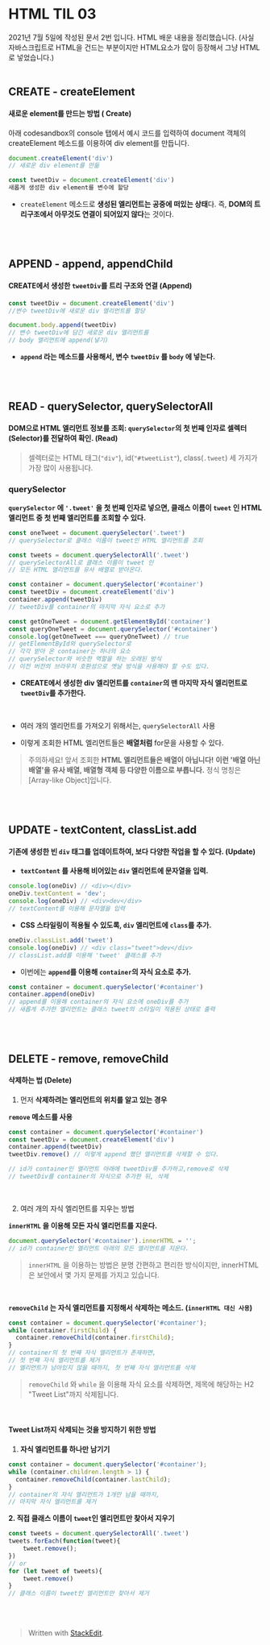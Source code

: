 ﻿# HTML TIL 03

2021년 7월 5일에 작성된 문서 2번 입니다.
HTML 배운 내용을 정리했습니다.
(사실 자바스크립트로 HTML을 건드는 부분이지만 HTML요소가 많이 등장해서 그냥 HTML로 넣었습니다.)
<br><br>
## CREATE - createElement

#### 새로운 element를 만드는 방법 ( Create)

아래 codesandbox의 console 탭에서 예시 코드를 입력하여 document 객체의 createElement 메소드를 이용하여 div element를 만듭니다.

```javascript
document.createElement('div')
// 새로운 div element를 만듦

const tweetDiv = document.createElement('div')
새롭게 생성한 div element를 변수에 할당
```

* `createElement` 메소드로 **생성된 엘리먼트는 공중에 떠있는 상태**다. 즉, **DOM의 트리구조에서 아무것도 연결이 되어있지 않다**는 것이다.

<br><br>
## APPEND - append, appendChild

#### CREATE에서 생성한 `tweetDiv`를 트리 구조와 연결 (Append)

```javascript
const tweetDiv = document.createElement('div')
//변수 tweetDiv에 새로운 div 엘리먼트를 할당

document.body.append(tweetDiv)
// 변수 tweetDiv에 담긴 새로운 div 엘리먼트를 
// body 엘리먼트에 append(넣기)
```
* **`append` 라는 메소드를 사용해서, 변수 `tweetDiv` 를 `body` 에 넣는다.**

<br><br>
## READ - querySelector, querySelectorAll

#### DOM으로 HTML 엘리먼트 정보를 조회: `querySelector`의 첫 번째 인자로 셀렉터(Selector)를 전달하여 확인. (Read)

>셀렉터로는 HTML 태그(`"div"`), id(`"#tweetList"`), class(`.tweet`) 세 가지가 가장 많이 사용됩니다.



### querySelector

**`querySelector` 에 `'.tweet'` 을 첫 번째 인자로 넣으면, 클래스 이름이 `tweet` 인 HTML 엘리먼트 중 첫 번째 엘리먼트를 조회할 수 있다.**

```javascript
const oneTweet = document.querySelector('.tweet')
// querySelector로 클래스 이름이 tweet인 HTML 엘리먼트를 조회

const tweets = document.querySelectorAll('.tweet')
// querySelectorAll로 클래스 이름이 tweet 인 
// 모든 HTML 엘리먼트를 유사 배열로 받아온다.

const container = document.querySelector('#container')
const tweetDiv = document.createElement('div')
container.append(tweetDiv)
// tweetDiv를 container의 마지막 자식 요소로 추가

const getOneTweet = document.getElementById('container')
const queryOneTweet = document.querySelector('#container')
console.log(getOneTweet === queryOneTweet) // true
// getElementById와 querySelector로 
// 각각 받아 온 container는 하나의 요소
// querySelector와 비슷한 역할을 하는 오래된 방식
// 이전 버전의 브라우저 호환성으로 옛날 방식을 사용해야 할 수도 있다.
```
* **CREATE에서 생성한 div 엘리먼트를 `container`의 맨 마지막 자식 엘리먼트로 `tweetDiv`를 추가한다.**
  
  <br>

* 여러 개의 엘리먼트를 가져오기 위해서는, `querySelectorAll`  사용
* 이렇게 조회한 HTML 엘리먼트들은 **배열처럼** for문을 사용할 수 있다. 
>주의하세요! 앞서 조회한 **HTML 엘리먼트들은 배열이 아닙니다!** **이런 '배열 아닌 배열'을 유사 배열, 배열형 객체 등 다양한 이름으로 부릅니다.** 정식 명칭은 [Array-like Object]입니다. 

  <br><br>

## UPDATE - textContent, classList.add

#### 기존에 생성한 빈 `div` 태그를 업데이트하여, 보다 다양한 작업을 할 수 있다. (Update)

* **`textContent` 를 사용해 비어있는 `div` 엘리먼트에 문자열을 입력.**

```javascript
console.log(oneDiv) // <div></div>
oneDiv.textContent = 'dev';
console.log(oneDiv) // <div>dev</div>
// textContent를 이용해 문자열을 입력
```

* **CSS 스타일링이 적용될 수 있도록, `div` 엘리먼트에 `class`를 추가.**

``` javascript
oneDiv.classList.add('tweet')
console.log(oneDiv) // <div class="tweet">dev</div>
// classList.add를 이용해 'tweet' 클래스를 추가
```
  
* 이번에는 **`append`를 이용해 `container`의 자식 요소로 추가.**

```javascript
const container = document.querySelector('#container')
container.append(oneDiv)
// append를 이용해 container의 자식 요소에 oneDiv를 추가
// 새롭게 추가한 엘리먼트는 클래스 tweet의 스타일이 적용된 상태로 출력
```
<br><br>

## DELETE - remove, removeChild

#### 삭제하는 법 (Delete)

1. 먼저 **삭제하려는 엘리먼트의 위치를 알고 있는 경우** 

**`remove` 메소드를 사용**

```javascript
const container = document.querySelector('#container')
const tweetDiv = document.createElement('div')
container.append(tweetDiv)
tweetDiv.remove() // 이렇게 append 했던 엘리먼트를 삭제할 수 있다.

// id가 container인 엘리먼트 아래에 tweetDiv를 추가하고,remove로 삭제
// tweetDiv를 container의 자식으로 추가한 뒤, 삭제
```

<br>

2. 여러 개의 자식 엘리먼트를 지우는 방법

**`innerHTML` 을 이용해 모든 자식 엘리먼트를 지운다.** 

```javascript
document.querySelector('#container').innerHTML = '';
// id가 container인 엘리먼트 아래의 모든 엘리먼트를 지운다.
```
  

>`innerHTML` 을 이용하는 방법은 분명 간편하고 편리한 방식이지만, innerHTML은 보안에서 몇 가지 문제를 가지고 있습니다. 

<br>

**`removeChild` 는 자식 엘리먼트를 지정해서 삭제하는 메소드. 
(`innerHTML 대신 사용`)**

```javascript
const container = document.querySelector('#container');
while (container.firstChild) {
  container.removeChild(container.firstChild);
}
// container의 첫 번째 자식 엘리먼트가 존재하면, 
// 첫 번째 자식 엘리먼트를 제거
// 엘리먼트가 남아있지 않을 때까지, 첫 번째 자식 엘리먼트를 삭제
```
>`removeChild` 와 `while` 을 이용해 자식 요소를 삭제하면, 제목에 해당하는 H2 "Tweet List"까지 삭제됩니다. 

<br>

#### Tweet List까지 삭제되는 것을 방지하기 위한 방법

1. **자식 엘리먼트를 하나만 남기기** 

```javascript
const container = document.querySelector('#container');
while (container.children.length > 1) {
  container.removeChild(container.lastChild);
}
// container의 자식 엘리먼트가 1개만 남을 때까지, 
// 마지막 자식 엘리먼트를 제거
```

  
**2. 직접 클래스 이름이 `tweet`인 엘리먼트만 찾아서 지우기**

```javascript
const tweets = document.querySelectorAll('.tweet')
tweets.forEach(function(tweet){
    tweet.remove();
})
// or
for (let tweet of tweets){
    tweet.remove()
}
// 클래스 이름이 tweet인 엘리먼트만 찾아서 제거
```








<br><br>


> Written with [StackEdit](https://stackedit.io/).
